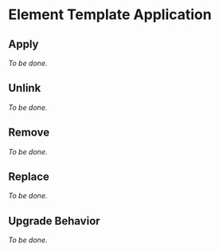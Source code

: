 # Element Template Application


## Apply

_To be done._


## Unlink

_To be done._


## Remove

_To be done._


## Replace

_To be done._


## Upgrade Behavior

_To be done._